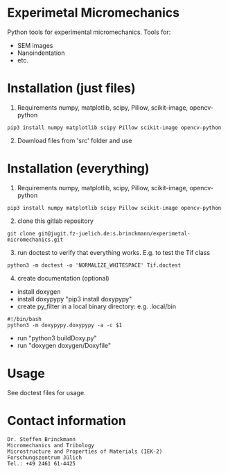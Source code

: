 # Experimetal Micromechanics

Python tools for experimental micromechanics. Tools for:
- SEM images
- Nanoindentation
- etc.

# Installation (just files)
1. Requirements
numpy, matplotlib, scipy, Pillow, scikit-image, opencv-python
```
pip3 install numpy matplotlib scipy Pillow scikit-image opencv-python
```
2. Download files from 'src' folder and use

# Installation (everything)
1. Requirements
numpy, matplotlib, scipy, Pillow, scikit-image, opencv-python
```
pip3 install numpy matplotlib scipy Pillow scikit-image opencv-python
```
2. clone this gitlab repository
```
git clone git@jugit.fz-juelich.de:s.brinckmann/experimetal-micromechanics.git
```
3. run doctest to verify that everything works.
E.g. to test the Tif class
```
python3 -m doctest -o 'NORMALIZE_WHITESPACE' Tif.doctest
```
4. create documentation (optional)
  - install doxygen
  - install doxypypy "pip3 install doxypypy"
  - create py_filter in a local binary directory: e.g. .local/bin
  ```
  #!/bin/bash
  python3 -m doxypypy.doxypypy -a -c $1
  ```
  - run "python3 buildDoxy.py"
  - run "doxygen doxygen/Doxyfile"

# Usage
See doctest files for usage.


# Contact information
```
Dr. Steffen Brinckmann
Micromechanics and Tribology
Microstructure and Properties of Materials (IEK-2)
Forschungszentrum Jülich
Tel.: +49 2461 61-4425
```